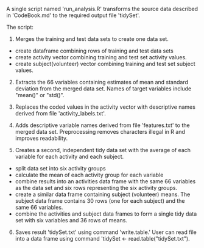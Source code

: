 A single script named 'run_analysis.R' transforms the source data described in 'CodeBook.md' to the required output file 'tidySet'.

The script:  
1) Merges the training and test data sets to create one data set.
- create dataframe combining rows of training and test data sets
- create activity vector combining training and test set activity values.
- create subject(volunteer) vector combining training and test set subject values.

2) Extracts the 66 variables containing estimates of mean and standard deviation from the merged data set. Names of target variables include "mean()" or "std()".

3) Replaces the coded values in the activity vector with descriptive names derived from file 'activity_labels.txt'.

4) Adds descriptive variable names derived from file 'features.txt' to the merged data set. Preprocessing removes characters illegal in R and improves readability.


5) Creates a second, independent tidy data set with the average of each variable for each activity and each subject. 
- split data set into six activity groups
- calculate the mean of each activity group for each variable
- combine results into an activities data frame with the same 66 variables as the
  data set and six rows representing the six activity groups.
- create a similar data frame containing subject (volunteer) means. The subject data
  frame contains 30 rows (one for each subject) and the same 66 variables.
- combine the activities and subject data frames to form a single tidy data set
  with six variables and 36 rows of means.

6) Saves result 'tidySet.txt' using command 'write.table.' User can read file into a data frame using command 'tidySet <- read.table("tidySet.txt").
